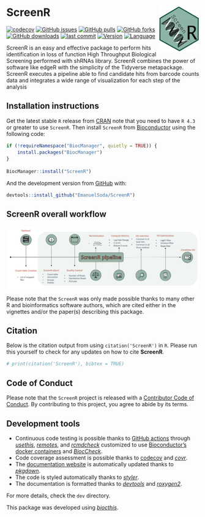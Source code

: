 
<!-- README.md is generated from README.Rmd. Please edit that file -->

# ScreenR <a href='https://emanuelsoda.github.io/ScreenR/'><img src='man/figures/logo.png' align="right" height="120" /></a>

<!-- badges: start -->

[![codecov](https://codecov.io/gh/EmanuelSoda/ScreenR/branch/master/graph/badge.svg?token=NX5YVRP4L0)](https://codecov.io/gh/EmanuelSoda/ScreenR)
[![GitHub
issues](https://img.shields.io/github/issues/EmanuelSoda/ScreenR)](https://github.com/EmanuelSoda/ScreenR/issues)
[![GitHub
pulls](https://img.shields.io/github/issues-pr/EmanuelSoda/ScreenR)](https://github.com/EmanuelSoda/ScreenR/pulls)
[![GitHub
forks](https://img.shields.io/github/forks/EmanuelSoda/ScreenR?style=social)](https://github.com/EmanuelSoda/ScreenR/network/members)
[![GitHub
downloads](https://img.shields.io/github/downloads/EmanuelSoda/ScreenR/total)]()
[![last
commit](https://img.shields.io/github/last-commit/EmanuelSoda/ScreenR)]()
[![Version](https://img.shields.io/github/r-package/v/EmanuelSoda/ScreenR/master)]()
[![Language](https://img.shields.io/github/languages/top/EmanuelSoda/ScreenR)]()

<!-- badges: end -->

ScreenR is an easy and effective package to perform hits identification
in loss of function High Throughput Biological Screening performed with
shRNAs library. ScreenR combines the power of software like edgeR with
the simplicity of the Tidyverse metapackage. ScreenR executes a pipeline
able to find candidate hits from barcode counts data and integrates a
wide range of visualization for each step of the analysis

## Installation instructions

Get the latest stable `R` release from
[CRAN](http://cran.r-project.org/) note that you need to have `R 4.3` or
greater to use `ScreenR`. Then install `ScreenR` from
[Bioconductor](http://bioconductor.org/) using the following code:

``` r
if (!requireNamespace("BiocManager", quietly = TRUE)) {
    install.packages("BiocManager")
}

BiocManager::install("ScreenR")
```

And the development version from
[GitHub](https://github.com/EmanuelSoda/ScreenR) with:

``` r
devtools::install_github("EmanuelSoda/ScreenR")
```

## ScreenR overall workflow

<img src="man/figures/Pipeline.png" align="top">

<!-- ## Citation -->
<!-- Below is the citation output from using `citation('ScreenR')` in R. Please run this yourself to check for any updates on how to cite **ScreenR**. -->
<!-- ```{r 'citation', eval = requireNamespace('ScreenR')} -->
<!-- print(citation('ScreenR'), bibtex = TRUE) -->
<!-- ``` -->

Please note that the `ScreenR` was only made possible thanks to many
other R and bioinformatics software authors, which are cited either in
the vignettes and/or the paper(s) describing this package.

## Citation

Below is the citation output from using `citation('ScreenR')` in `R`.
Please run this yourself to check for any updates on how to cite
**ScreenR**.

``` r
# print(citation('ScreenR'), bibtex = TRUE)
```

## Code of Conduct

Please note that the `ScreenR` project is released with a [Contributor
Code of Conduct](http://bioconductor.org/about/code-of-conduct/). By
contributing to this project, you agree to abide by its terms.

## Development tools

-   Continuous code testing is possible thanks to [GitHub
    actions](https://www.tidyverse.org/blog/2020/04/usethis-1-6-0/)
    through *[usethis](https://CRAN.R-project.org/package=usethis)*,
    *[remotes](https://CRAN.R-project.org/package=remotes)*, and
    *[rcmdcheck](https://CRAN.R-project.org/package=rcmdcheck)*
    customized to use [Bioconductor’s docker
    containers](https://www.bioconductor.org/help/docker/) and
    *[BiocCheck](https://bioconductor.org/packages/3.15/BiocCheck)*.
-   Code coverage assessment is possible thanks to
    [codecov](https://codecov.io/gh) and
    *[covr](https://CRAN.R-project.org/package=covr)*.
-   The [documentation website](http://EmanuelSoda.github.io/ScreenR) is
    automatically updated thanks to
    *[pkgdown](https://CRAN.R-project.org/package=pkgdown)*.
-   The code is styled automatically thanks to
    *[styler](https://CRAN.R-project.org/package=styler)*.
-   The documentation is formatted thanks to
    *[devtools](https://CRAN.R-project.org/package=devtools)* and
    *[roxygen2](https://CRAN.R-project.org/package=roxygen2)*.

For more details, check the `dev` directory.

This package was developed using
*[biocthis](https://bioconductor.org/packages/3.15/biocthis)*.

